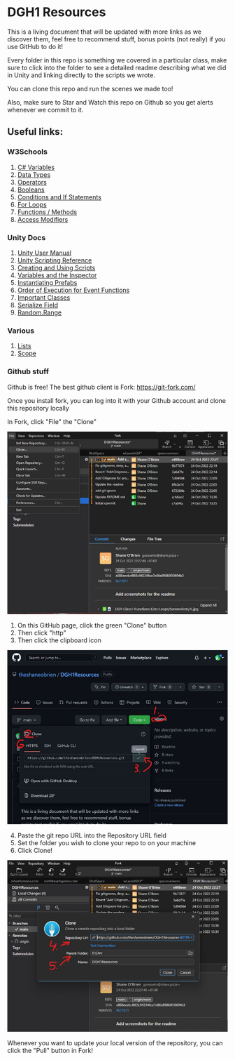 # DGH1 Resources

This is a living document that will be updated with more links as we discover them, feel free to recommend stuff, bonus points (not really) if you use GitHub to do it!

Every folder in this repo is something we covered in a particular class, make sure to click into the folder to see a detailed readme describing what we did in Unity and linking directly to the scripts we wrote.

You can clone this repo and run the scenes we made too!

Also, make sure to Star and Watch this repo on Github so you get alerts whenever we commit to it.

## Useful links:
### W3Schools
1. [C# Variables](https://www.w3schools.com/cs/cs_variables.php)
2. [Data Types](https://www.w3schools.com/cs/cs_variables.php)
3. [Operators](https://www.w3schools.com/cs/cs_variables.php)
4. [Booleans](https://www.w3schools.com/cs/cs_booleans.php)
5. [Conditions and If Statements](https://www.w3schools.com/cs/cs_conditions.php)
6. [For Loops](https://www.w3schools.com/cs/cs_conditions.php)
7. [Functions / Methods](https://www.w3schools.com/cs/cs_conditions.php)
8. [Access Modifiers](https://www.w3schools.com/cs/cs_access_modifiers.php)

### Unity Docs
1. [Unity User Manual](https://docs.unity3d.com/Manual/index.html)
2. [Unity Scripting Reference](https://docs.unity3d.com/ScriptReference/index.html)
3. [Creating and Using Scripts](https://docs.unity3d.com/Manual/CreatingAndUsingScripts.html)
4. [Variables and the Inspector](https://docs.unity3d.com/Manual/VariablesAndTheInspector.html)
5. [Instantiating Prefabs](https://docs.unity3d.com/Manual/InstantiatingPrefabs.html)
6. [Order of Execution for Event Functions](https://docs.unity3d.com/ScriptReference/Object.Instantiate.html)
7. [Important Classes](https://docs.unity3d.com/Manual/ScriptingImportantClasses.html)
8. [Serialize Field](https://docs.unity3d.com/ScriptReference/SerializeField.html)
9. [Random.Range](https://docs.unity3d.com/ScriptReference/Random.Range.html)

### Various
1. [Lists](https://www.tutorialsteacher.com/csharp/csharp-list)
2. [Scope](https://www.tutorialsteacher.com/articles/variable-scopes-in-csharp)

### Github stuff

Github is free! The best github client is Fork: https://git-fork.com/

Once you install fork, you can log into it with your Github account and clone this repository locally

In Fork, click "File" the "Clone"

![Image of the above](https://github.com/theshaneobrien/DGH1Resources/blob/f76922f9607e48bb46652848617e48a9757e1893/ReadmeImages/Fork1.jpg "1")

1. On this GitHub page, click the green "Clone" button 
2. Then click "http"
3. Then click the clipboard icon

![Image of the above](https://github.com/theshaneobrien/DGH1Resources/blob/f76922f9607e48bb46652848617e48a9757e1893/ReadmeImages/Fork2.jpg "1")

4. Paste the git repo URL into the Repository URL field
5. Set the folder you wish to clone your repo to on your machine
6. Click Clone!

![Image of the above](https://github.com/theshaneobrien/DGH1Resources/blob/f76922f9607e48bb46652848617e48a9757e1893/ReadmeImages/Fork3.jpg "1")

Whenever you want to update your local version of the repository, you can click the "Pull" button in Fork!
